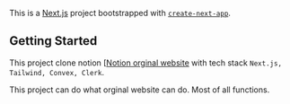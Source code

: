 This is a [Next.js](https://nextjs.org/) project bootstrapped with [`create-next-app`](https://github.com/vercel/next.js/tree/canary/packages/create-next-app).

## Getting Started

This project clone notion [[Notion orginal website](http://localhost:3000](https://www.notion.so/)) with tech stack `Next.js, Tailwind, Convex, Clerk`.

This project can do what orginal website can do. Most of all functions.
